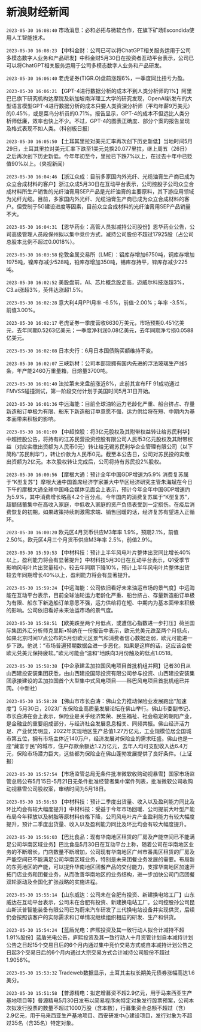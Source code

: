 # 新浪财经新闻
`2023-05-30 16:08:40` 市场消息：必和必拓与微软合作，在旗下矿场Escondida使用人工智能技术。

`2023-05-30 16:08:23` 【中科金财：公司已可以将ChatGPT相关服务运用于公司多模态数字人业务和产品研发】中科金财5月30日在投资者互动平台表示，公司已可以将ChatGPT相关服务运用于公司多模态数字人业务和产品研发。

`2023-05-30 16:06:40` 老虎证券(TIGR.O)盘前涨超6%，一季度同比扭亏为盈。

`2023-05-30 16:06:21` 【GPT-4进行数据分析的成本不到人类分析师的1%】阿里巴巴旗下研究机构达摩院及新加坡南洋理工大学的研究发现，OpenAI新发布的大型语言模型GPT-4进行数据分析的成本只要人类资深分析师（平均年薪9万美元）的0.45%，或是菜鸟分析员的0.71%。报告显示，GPT-4的成本不但远比人类分析师低廉，效率也快上不少。不过，GPT-4的图表正确度、部分个案的报告呈现及格式表现不如人类。（科创板日报）

`2023-05-30 16:05:50` 【土耳其里拉对美元汇率再次创下历史新低】当地时间5月29日，土耳其里拉对美元汇率下跌至1美元兑换20.077里拉，继上周五（26日）之后再次创下历史新低。今年年初至今，里拉已下跌7%以上，在过去十年中已贬值90%以上。（央视新闻）

`2023-05-30 16:04:46` 【浙江众成：目前多家国内外光纤、光缆油膏生产商已成为众立合成材料的客户】浙江众成5月30日在互动平台表示，公司控股子公司众立合成材料所生产销售的光纤油膏用SEP产品是光纤油膏的主要原料，其下游应用领域为光纤光缆。目前，多家国内外光纤、光缆油膏生产商已成为众立合成材料的客户。但受制于5G建设进度等因素，目前众立合成材料的光纤油膏用SEP产品销量不大。

`2023-05-30 16:04:31` 【恩华药业：高管人员拟减持公司股份】恩华药业公告，公司高级管理人员段保州拟以集中竞价方式，减持公司股份不超过17925股（占公司总股本比例不超过0.0018%）。

`2023-05-30 16:03:58` 伦敦金属交易所（LME）：铝库存增加6750吨，铜库存增加1975吨，镍库存减少528吨，铅库存增加350吨，锡库存持平，锌库存减少225吨。

`2023-05-30 16:02:52` 美股盘前，AI、芯片概念股走高，迈威尔科技涨超3%，C3.ai涨超3%，英伟达涨超1.5%。

`2023-05-30 16:02:28` 意大利4月PPI月率 -6.5%，前值-2.00%；年率 -3.5%，前值3.00%。

`2023-05-30 16:02:17` 老虎证券一季度营收6630万美元，市场预期0.451亿美元，去年同期0.5263亿美元；一季度净利润0.08亿美元，去年同期净亏损0.0588亿美元。

`2023-05-30 16:02:08` 日本央行：6月日本国债购买额维持不变。

`2023-05-30 16:02:07` 三峡新材：公司本部现拥有国内先进的浮法玻璃生产线5条，年产能2460万重量箱，日熔量3700吨。

`2023-05-30 16:01:40` 法拉第未来盘前涨近8%，此前其宣布FF 91成功通过FMVSS碰撞测试，第一阶段交付计划于美国时间5月31日开始。

`2023-05-30 16:01:36` 中远海能：目前全球油轮运力老龄化严重、船台挤占、存量新造船订单极为有限、船东下新造船订单意愿不强，运力供给将在短、中期内为基本面带来积极的影响。

`2023-05-30 16:01:09` 【中超控股：将3亿元股权及其附带权益转让给苏民利华】中超控股公告，将持有的江苏民营投资控股有限公司人民币3亿元股权及其附带权益（对应实缴出资额为人民币0元）转让给无锡苏民利华企业管理有限公司（以下简称“苏民利华”），转让价款为人民币0元。截至本公告日，公司对苏民投的实缴出资额为2亿元。本次股权转让完成后，公司将持有苏民投2%股权。

`2023-05-30 16:00:56` 【摩根大通：预计全年中国GDP增速为5.9% 消费复苏属于“K型复苏”】摩根大通中国首席经济学家兼大中华区经济研究主管朱海斌在今日下午的摩根大通全球中国峰会媒体见面会上表示，预计今年全年中国GDP增速约为5.9%，其中消费增长略高4.2个百分点。今年国内的消费复苏属于“K型复苏”，超额储蓄集中在高收入家庭，中低收入家庭的资产负债表受到一定损伤。在疫后消费恢复的初期，如果政策持续刺激需求端、销售回暖的话，经济复苏有望进入正循环。

`2023-05-30 16:00:20` 欧元区4月货币供应M3年率 1.9%，预期2.1%，前值2.50%。欧元区4月三个月货币供应M3年率 2.5%，前值2.9%。

`2023-05-30 15:59:53` 【中材科技：预计上半年风电叶片整体出货同比增长40%以上，盈利能力将会有显著提升】中材科技5月30日在互动平台表示，Q1受季节影响风电叶片出货量较小，较去年同期下降10%，预计上半年风电叶片整体出货较去年同期增长40%以上，盈利能力将会有显著提升。

`2023-05-30 15:59:24` 【中远海能：公司依旧看好未来油运市场的景气度】中远海能在互动平台表示，目前全球油轮运力老龄化严重、船台挤占、存量新造船订单极为有限、船东下新造船订单意愿不强，运力供给将在短、中期内为基本面带来积极的影响。公司依旧看好未来油运市场的景气度。

`2023-05-30 15:58:51` 【欧美跌至两个月低点，或遭信心指数进一步打压】荷兰国际集团外汇分析师克里斯•特纳在一份报告中表示，欧元兑美元跌至两个月低点，如果北京时间17点公布的5月份欧元区景气和消费者信心数据走弱，欧元可能进一步下跌。他说：“市场普遍预期数据会进一步恶化，如果是这样的话，这应该会使欧元兑美元保持疲软。”欧元可能会“温和”地跌向3月份触及的低点1.0518。

`2023-05-30 15:58:38` 【中企承建孟加拉国风电项目首批机组并网】记者30日从山西建投安装集团获悉，由山西建投国际投资有限公司参与投资、山西建投安装集团承接建设的孟加拉国首个大型集中式风电项目——科巴风电项目首批机组已并网。（中新社）

`2023-05-30 15:58:28` 【佛山市市长白涛：佛山全力推动保险业发展跑出“加速度”】5月30日，2023广东保险业高质量发展论坛在佛山举行。佛山市委副书记、市长白涛在会上表示，保险业是关乎经济繁荣、民生福祉、社会稳定的朝阳产业，是金融业的重要组成部分，与经济社会发展息息相关、同频共振。佛山经济活力足、产业优势明显，2022年实现地区生产总值1.27万亿元，工业规模位居全国城市第五位，拥有市场主体近140万户，经济发展对保险业的需求旺盛。佛山也是一座“藏富于民”的城市，住户存款余额达1.2万亿元，去年人均可支配收入达6.4万元，保险市场潜力巨大，这些都为保险业在佛山蓬勃发展提供了良好条件。（上证报）

`2023-05-30 15:57:54` 【市场监管总局无条件批准微软收购动视暴雪】国家市场监管总局公布5月15日-5月21日无条件批准经营者集中案件列表，批准微软公司收购动视暴雪公司股权案，审结时间为5月18日。

`2023-05-30 15:56:53` 【中材科技：预计二季度出货量、收入以及盈利能力同比及环比均会有较大幅度提升】中材科技：受益于今年市场回暖、公司提前大叶型产能布局今年释放以及树脂等原材料价格下降，公司风电叶片产业盈利能力有较大幅度提升，预计二季度出货量、收入以及盈利能力同比及环比均会有较大幅度提升。

`2023-05-30 15:56:03` 【巴比食品：现有华南地区租赁的厂房及产能空间已不能满足公司华南区域业务】巴比食品5月30日在互动平台上称，随着公司在华南地区业务的不断增长，门店数量不断增加，公司现有华南地区广州市番禺区租赁的厂房及产能空间已不能满足公司华南区域业务，特别是未来团餐业务发展的需要。布局新的东莞地区的产能，可以提升华南地区团餐产品的交付能力，支撑华南地区加速开拓门店业务和团餐业务，从而改善华南地区的业务结构，进一步加快公司门店团餐双轮驱动及全国化扩张战略的实施进程。

`2023-05-30 15:55:14` 【山东威达：公司未在合肥有投资、新建换电站工厂】山东威达在互动平台表示，公司未在合肥有投资、新建换电站工厂。公司控股孙公司昆山斯沃普智能装备有限公司已为蔚来汽车研发了三代换电站设备并实现供货，后续仍会按照该客户的实际需求和订单情况继续组织相应的研发、生产和供货。

`2023-05-30 15:54:24` 【蓝盾光电：庐熙投资及其一致行动人拟合计减持不超1.91%股份】蓝盾光电公告，庐熙投资及其一致行动人十月资管计划自本减持计划公告之日起15个交易日后的6个月内通过集中竞价交易方式或自本减持计划公告之日起3个交易日后的6个月内通过大宗交易方式合计减持公司股份不超过1.9056%。

`2023-05-30 15:53:32` Tradeweb数据显示，土耳其主权长期美元债券涨幅高达1.6美分。

`2023-05-30 15:51:58` 【普源精电：拟定增募资不超2.9亿元，用于马来西亚生产基地项目等】普源精电5月30日发布以简易程序向特定对象发行股票预案，公司本次拟发行股票的数量不超过1000万股（含本数），行募集资金总额不超过（含）2.9亿元，用于马来西亚生产基地项目、西安研发中心建设项目，发行对象为不超过35名（含35名）特定对象。

